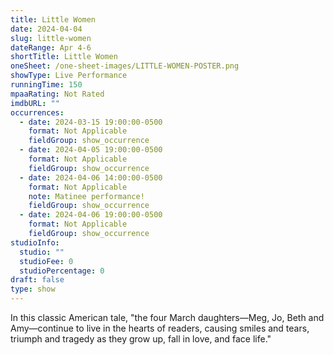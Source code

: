 ```yaml
---
title: Little Women
date: 2024-04-04
slug: little-women
dateRange: Apr 4-6
shortTitle: Little Women
oneSheet: /one-sheet-images/LITTLE-WOMEN-POSTER.png
showType: Live Performance
runningTime: 150
mpaaRating: Not Rated
imdbURL: ""
occurrences:
  - date: 2024-03-15 19:00:00-0500
    format: Not Applicable
    fieldGroup: show_occurrence
  - date: 2024-04-05 19:00:00-0500
    format: Not Applicable
    fieldGroup: show_occurrence
  - date: 2024-04-06 14:00:00-0500
    format: Not Applicable
    note: Matinee performance!
    fieldGroup: show_occurrence
  - date: 2024-04-06 19:00:00-0500
    format: Not Applicable
    fieldGroup: show_occurrence
studioInfo:
  studio: ""
  studioFee: 0
  studioPercentage: 0
draft: false
type: show
---
```

In this classic American tale, "the four March daughters—Meg, Jo, Beth and Amy—continue to live in the hearts of readers, causing smiles and tears, triumph and tragedy as they grow up, fall in love, and face life." 
